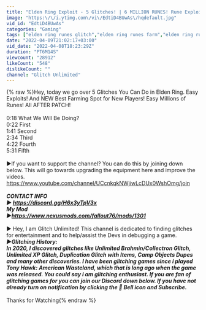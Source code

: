 ```yaml
---
title: "Elden Ring Exploit - 5 Glitches! | 6 MILLION RUNES! Rune Exploit! Best Farming Spot for New Players!"
image: "https:\/\/i.ytimg.com\/vi\/EdtiD4BUwAs\/hqdefault.jpg"
vid_id: "EdtiD4BUwAs"
categories: "Gaming"
tags: ["elden ring runes glitch","elden ring runes farm","elden ring runes per level"]
date: "2022-04-09T21:02:17+03:00"
vid_date: "2022-04-08T18:23:29Z"
duration: "PT6M14S"
viewcount: "28912"
likeCount: "548"
dislikeCount: ""
channel: "Glitch Unlimited"
---
```

{% raw %}Hey, today we go over 5 Glitches You Can Do in Elden Ring. Easy Exploits! And NEW Best Farming Spot for New Players! Easy Millions of Runes! All AFTER PATCH!<br /><br />0:18 What We Will Be Doing?<br />0:22 First<br />1:41 Second<br />2:34 Third<br />4:22 Fourth<br />5:31 Fifth<br /><br />►If you want to support the channel? You can do this by joining down below. This will go towards upgrading the equipment here and improve the videos. <br /><a rel="nofollow" target="blank" href="https://www.youtube.com/channel/UCcnkqkNWjiwLcDUx0WshOmg/join">https://www.youtube.com/channel/UCcnkqkNWjiwLcDUx0WshOmg/join</a><br />_____________________________________<br />CONTACT INFO<br />► <a rel="nofollow" target="blank" href="https://discord.gg/H6x3yTpV3x">https://discord.gg/H6x3yTpV3x</a><br />My Mod<br />►<a rel="nofollow" target="blank" href="https://www.nexusmods.com/fallout76/mods/1301">https://www.nexusmods.com/fallout76/mods/1301</a><br />_____________________________________<br />► Hey, I am Glitch Unlimited! This channel is dedicated to finding glitches for entertainment and to help/assist the Devs in debugging a game.                                                              _____________________________________<br />►Glitching History:<br />In 2020, I discovered glitches like Unlimited Brahmin/Collectron Glitch, Unlimited XP Glitch, Duplication Glitch with Items,  Camp Objects Dupes and many other discoveries. I have been glitching games since i played Tony Hawk: American Wasteland, which that is long ago when the game was released. You could say i am glitching enthusiast. If you are fan of glitching games for you can join our Discord down below.  If you have not already turn on notification by clicking the 🔔 Bell icon and Subscribe.<br />_____________________________________<br />Thanks for Watching{% endraw %}
